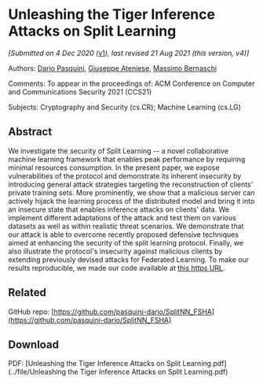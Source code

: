 # Unleashing the Tiger Inference Attacks on Split Learning

*[Submitted on 4 Dec 2020 (*[v1](https://arxiv.org/abs/2012.02670v1)*), last revised 21 Aug 2021 (this version, v4)]*

Authors: [Dario Pasquini](https://arxiv.org/search/cs?searchtype=author&query=Pasquini%2C+D), [Giuseppe Ateniese](https://arxiv.org/search/cs?searchtype=author&query=Ateniese%2C+G), [Massimo Bernaschi](https://arxiv.org/search/cs?searchtype=author&query=Bernaschi%2C+M)

Comments: To appear in the proceedings of: ACM Conference on Computer and Communications Security 2021 (CCS21)

Subjects: Cryptography and Security (cs.CR); Machine Learning (cs.LG)

## Abstract

We investigate the security of Split Learning -- a novel collaborative machine learning framework that enables peak performance by requiring minimal resources consumption. In the present paper, we expose vulnerabilities of the protocol and demonstrate its inherent insecurity by introducing general attack strategies targeting the reconstruction of clients' private training sets. More prominently, we show that a malicious server can actively hijack the learning process of the distributed model and bring it into an insecure state that enables inference attacks on clients' data. We implement different adaptations of the attack and test them on various datasets as well as within realistic threat scenarios. We demonstrate that our attack is able to overcome recently proposed defensive techniques aimed at enhancing the security of the split learning protocol. Finally, we also illustrate the protocol's insecurity against malicious clients by extending previously devised attacks for Federated Learning. To make our results reproducible, we made our code available at [this https URL](https://github.com/pasquini-dario/SplitNN_FSHA).

## Related

GitHub repo: [https://github.com/pasquini-dario/SplitNN_FSHA](https://github.com/pasquini-dario/SplitNN_FSHA)

## Download

PDF: [Unleashing the Tiger Inference Attacks on Split Learning.pdf](../file/Unleashing the Tiger Inference Attacks on Split Learning.pdf)